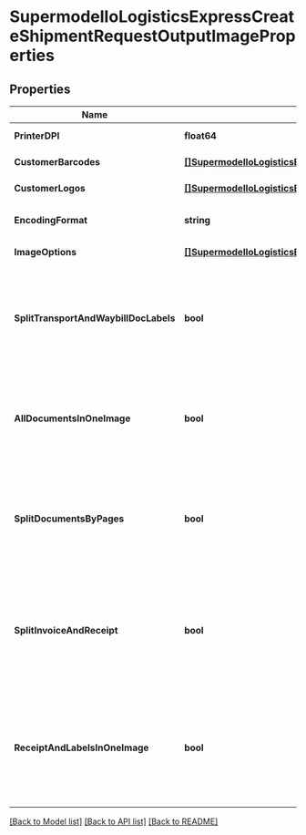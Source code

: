 # SupermodelIoLogisticsExpressCreateShipmentRequestOutputImageProperties

## Properties
Name | Type | Description | Notes
------------ | ------------- | ------------- | -------------
**PrinterDPI** | **float64** | Printer DPI Resolution for X-axis and Y-axis (in DPI) for transport label and waybill document output | [optional] [default to null]
**CustomerBarcodes** | [**[]SupermodelIoLogisticsExpressCreateShipmentRequestOutputImagePropertiesCustomerBarcodes**](supermodelIoLogisticsExpressCreateShipmentRequest_outputImageProperties_customerBarcodes.md) | Customer barcodes to be printed on supported transport label templates | [optional] [default to null]
**CustomerLogos** | [**[]SupermodelIoLogisticsExpressCreateShipmentRequestOutputImagePropertiesCustomerLogos**](supermodelIoLogisticsExpressCreateShipmentRequest_outputImageProperties_customerLogos.md) | Customer Logo Image to be printed on transport label | [optional] [default to null]
**EncodingFormat** | **string** | Please provide the format of the output documents. Note that invoice and receipt will always come back as PDF | [optional] [default to ENCODING_FORMAT.PDF]
**ImageOptions** | [**[]SupermodelIoLogisticsExpressCreateShipmentRequestOutputImagePropertiesImageOptions**](supermodelIoLogisticsExpressCreateShipmentRequest_outputImageProperties_imageOptions.md) | Here the image options are defined for label, waybillDoc, invoice, receipt and QRcode | [optional] [default to null]
**SplitTransportAndWaybillDocLabels** | **bool** | When set to true it will generate a single PDF or thermal output file for the Transport Label, a single PDF or thermal output file for the Waybill document and a single PDF file consisting of Commercial Invoice and Shipment Receipt. The default value is false, a single PDF or thermal output image file consists of Transport Label and single PDF or thermal output image file for Waybill Document will be returned in create shipment response. | [optional] [default to null]
**AllDocumentsInOneImage** | **bool** | When set to true it will generate a single PDF or thermal output image file consists of Transport Label, Waybill Document, Shipment Receipt and Commercial Invoice.&lt;BR&gt;          The default value is false, where a single PDF or thermal output image file consists of Transport Label + Waybill Document and single PDF or thermal output image file for Shipment Receipt and Customs Invoice will be returned. | [optional] [default to null]
**SplitDocumentsByPages** | **bool** | When set to true it will generate a single PDF or thermal output image file for each page for the Transport Label and single PDF or thermal output image file for Waybill Document will be returned in the create shipment response. The default value is false, a single PDF or thermal output image file for each page for Transport Label and single PDF or thermal output image file for Waybill Document will be returned in create shipment response. | [optional] [default to null]
**SplitInvoiceAndReceipt** | **bool** | When set to true it will generate a single PDF or thermal output image file consisting of Transport Label + Waybill Document, a single file consist of Commercial Invoice and a single file consist of Shipment Receipt. The default value is false, a single PDF or thermal output image file consists of Transport Label + Waybill Document and single PDF or thermal output image file for Shipment Receipt and Customs Invoice will be returned in create shipment response. | [optional] [default to null]
**ReceiptAndLabelsInOneImage** | **bool** | When set to true it will generate a single PDF file consisting of Transport Label, Waybill Document and Shipment Receipt. The default value is false, a single PDF or thermal output image file consists of Transport Label + Waybill Document and single PDF file for Shipment Receipt will be returned in create shipment response.  Applicable only when #/outputImageProperties/imageOptions/0/typeCode is &#x27;receipt&#x27; and #/outputImageProperties/encodingFormat is PDF. | [optional] [default to null]

[[Back to Model list]](../README.md#documentation-for-models) [[Back to API list]](../README.md#documentation-for-api-endpoints) [[Back to README]](../README.md)

